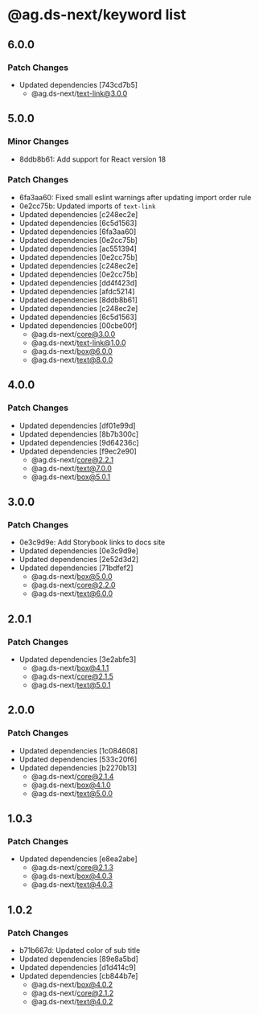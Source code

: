 # @ag.ds-next/keyword list

## 6.0.0

### Patch Changes

- Updated dependencies [743cd7b5]
  - @ag.ds-next/text-link@3.0.0

## 5.0.0

### Minor Changes

- 8ddb8b61: Add support for React version 18

### Patch Changes

- 6fa3aa60: Fixed small eslint warnings after updating import order rule
- 0e2cc75b: Updated imports of `text-link`
- Updated dependencies [c248ec2e]
- Updated dependencies [6c5d1563]
- Updated dependencies [6fa3aa60]
- Updated dependencies [0e2cc75b]
- Updated dependencies [ac551394]
- Updated dependencies [0e2cc75b]
- Updated dependencies [c248ec2e]
- Updated dependencies [0e2cc75b]
- Updated dependencies [dd4f423d]
- Updated dependencies [afdc5214]
- Updated dependencies [8ddb8b61]
- Updated dependencies [c248ec2e]
- Updated dependencies [6c5d1563]
- Updated dependencies [00cbe00f]
  - @ag.ds-next/core@3.0.0
  - @ag.ds-next/text-link@1.0.0
  - @ag.ds-next/box@6.0.0
  - @ag.ds-next/text@8.0.0

## 4.0.0

### Patch Changes

- Updated dependencies [df01e99d]
- Updated dependencies [8b7b300c]
- Updated dependencies [9d64236c]
- Updated dependencies [f9ec2e90]
  - @ag.ds-next/core@2.2.1
  - @ag.ds-next/text@7.0.0
  - @ag.ds-next/box@5.0.1

## 3.0.0

### Patch Changes

- 0e3c9d9e: Add Storybook links to docs site
- Updated dependencies [0e3c9d9e]
- Updated dependencies [2e52d3d2]
- Updated dependencies [71bdfef2]
  - @ag.ds-next/box@5.0.0
  - @ag.ds-next/core@2.2.0
  - @ag.ds-next/text@6.0.0

## 2.0.1

### Patch Changes

- Updated dependencies [3e2abfe3]
  - @ag.ds-next/box@4.1.1
  - @ag.ds-next/core@2.1.5
  - @ag.ds-next/text@5.0.1

## 2.0.0

### Patch Changes

- Updated dependencies [1c084608]
- Updated dependencies [533c20f6]
- Updated dependencies [b2270b13]
  - @ag.ds-next/core@2.1.4
  - @ag.ds-next/box@4.1.0
  - @ag.ds-next/text@5.0.0

## 1.0.3

### Patch Changes

- Updated dependencies [e8ea2abe]
  - @ag.ds-next/core@2.1.3
  - @ag.ds-next/box@4.0.3
  - @ag.ds-next/text@4.0.3

## 1.0.2

### Patch Changes

- b71b667d: Updated color of sub title
- Updated dependencies [89e8a5bd]
- Updated dependencies [d1d414c9]
- Updated dependencies [cb844b7e]
  - @ag.ds-next/box@4.0.2
  - @ag.ds-next/core@2.1.2
  - @ag.ds-next/text@4.0.2
